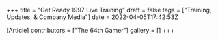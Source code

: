 +++
title = "Get Ready 1997 Live Training"
draft = false
tags = ["Training, Updates, & Company Media"]
date = 2022-04-05T17:42:53Z

[Article]
contributors = ["The 64th Gamer"]
gallery = []
+++

